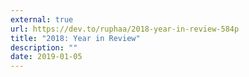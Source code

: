 ```yaml
---
external: true
url: https://dev.to/ruphaa/2018-year-in-review-584p
title: "2018: Year in Review"
description: ""
date: 2019-01-05
---
```

